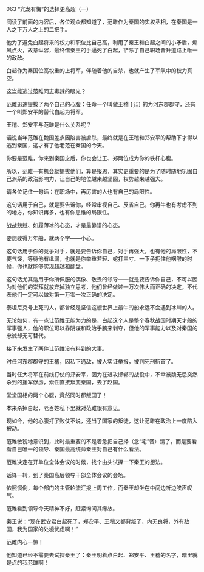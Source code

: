 063 “亢龙有悔”的选择更高超（一）






阅读了前面的内容后，各位观众都知道了，范雎作为秦国的实权丞相，在秦国是一人之下万人之上的二把手。

他为了避免白起将来的权力和职位比自己高，利用了秦王和白起之间的小矛盾，煽风点火，故意纵容，最终借秦王的手逼死了白起，铲除了自己职场晋升道路上唯一的政敌。

白起作为秦国位高权重的上将军，伴随着他的自杀，也就产生了军队中的权力真空。

这岂能逃过范雎同志毒辣的眼光？

范雎迅速提拔了两个自己的心腹：任命一个叫做王稽 `[jī]` 的为河东郡郡守，还有一个叫郑安平的替代白起为将军。

王稽、郑安平与范雎是什么关系呢？



话说当年范雎在魏国差点因陷害被虐杀，最终就是在王稽和郑安平的帮助下才得以逃到秦国，这才有了他老范在秦国的今天。

你要是范雎，你来到秦国之后，你也会让王、郑两位成为你的铁杆心腹。

所以，范雎一有机会就提拔他们，算是报恩，其实更重要的是为了随时随地巩固自己派系的政治影响力，让自己的地位越来越坚固，权势越来越强大。

请各位记住一句话：在职场中，再厉害的人也有自己的局限性。



这句话用于自己，就是要告诉你，经常审视自己、反省自己，你再牛也有考虑不到的地方，你知识再多，也有你思维的局限性。

战战兢兢、如履薄冰的心态，才是最靠谱的心态。

要想驶得万年船，就两个字——小心。



这句话用于你的竞争对手，就是要告诉你自己，对手再强大，也有他的局限性，不要气馁，等待他有纰漏，也就是你举重若轻、蛇打三寸、一下子扼住他咽喉的时候，你也就能够实现超越和翻盘。

这句话尤其适用于你所佩服的偶像、敬畏的领导——就是要告诉你自己，不可以因为对他们的崇拜就放弃掉独立思考，他们曾经做过一万次伟大而正确的决定，不代表他们一定可以做对第一万零一次正确的决定。

泰坦尼克号上死的人，都曾经是坚信这艘世界上最牛的船永远不会遇到冰川的人。



无论如何，有一点让范雎无能为力的是，白起这个人是整个春秋战国时期天才般的军事强人，他的职位可以靠阴谋和政治手腕来剥夺，但他的军事能力以及对秦国的忠诚却无可替代。

接下来发生了两件让范雎没有料到的大事。



时任河东郡郡守的王稽，因私下通敌，被人实证举报，被判死刑斩首了。

当时任大将军在前线打仗的郑安平，因为在进攻邯郸的战役中，不幸被魏无忌突然杀到的援军俘虏，索性直接叛变秦国，去了赵国。

堂堂国相的两个心腹，竟然同时都叛国了！



本来杀掉白起，老百姓私下里就对范雎很有意见。

现如今，他的心腹打了败仗不说，还当了国家的叛徒，这让范雎在政治上一度陷入被动。

范雎敏锐地意识到，此时最重要的不是着急把自己择（念“宅”音）清了，而是要看看自己唯一的领导、秦国最高统帅秦王对自己有什么看法。

范雎决定在开单位全体会议的时候，找个由头试探一下秦王的想法。



话锋一转，到了秦国高层领导干部全体会议的会场。

依照惯例，每个部门的主管轮流汇报上周工作，而秦王却坐在中间边听边唉声叹气。

范雎看到领导今天精神不好，赶紧询问其缘故。

秦王说：“现在武安君白起死了，郑安平、王稽又都背叛了，内无良将，外有敌国，我为国家的处境忧虑啊！”

范雎内心一惊！

他知道已经不需要去试探秦王了：秦王明着点白起、郑安平、王稽的名字，暗里就是点的我范雎啊！

